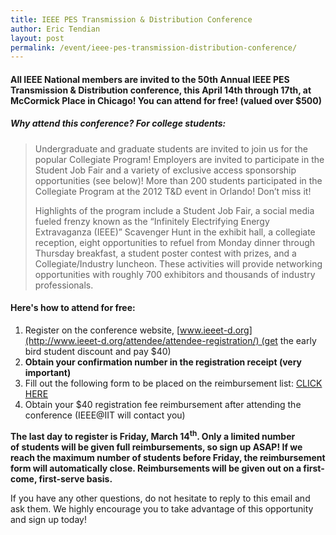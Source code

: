 ```yaml
---
title: IEEE PES Transmission & Distribution Conference
author: Eric Tendian
layout: post
permalink: /event/ieee-pes-transmission-distribution-conference/
---
```


#### All IEEE National members are invited to the 50th Annual IEEE PES Transmission &amp; Distribution conference, this April 14th through 17th, at McCormick Place in Chicago! You can attend for free! (valued over $500)

##### _Why attend this conference? For college students:_

> Undergraduate and graduate students are invited to join us for the popular Collegiate Program! Employers are invited to participate in the Student Job Fair and a variety of exclusive access sponsorship opportunities (see below)! More than 200 students participated in the Collegiate Program at the 2012 T&amp;D event in Orlando! Don’t miss it!
>
> Highlights of the program include a Student Job Fair, a social media fueled frenzy known as the “Infinitely Electrifying Energy Extravaganza (IEEE)” Scavenger Hunt in the exhibit hall, a collegiate reception, eight opportunities to refuel from Monday dinner through Thursday breakfast, a student poster contest with prizes, and a Collegiate/Industry luncheon. These activities will provide networking opportunities with roughly 700 exhibitors and thousands of industry professionals.

#### **Here's how to attend for free:**

1.  Register on the conference website, [www.ieeet-d.org](http://www.ieeet-d.org/attendee/attendee-registration/) (get the early bird student discount and pay $40)
2.  **Obtain your confirmation number in the registration receipt (very important)**
3.  Fill out the following form to be placed on the reimbursement list: [CLICK HERE](https://docs.google.com/a/iit.edu/forms/d/1F5LYX2oRrb0-ZVuZLVXW0iaJxjjf5TnIHXBAwuzdToc/viewform)
4.  Obtain your $40 registration fee reimbursement after attending the conference (IEEE@IIT will contact you)

**The last day to register is Friday, March 14<sup>th</sup>. Only a limited number of students will be given full reimbursements, so sign up ASAP! If we reach the maximum number of students before Friday, the reimbursement form will automatically close. Reimbursements will be given out on a first-come, first-serve basis.**

If you have any other questions, do not hesitate to reply to this email and ask them. We highly encourage you to take advantage of this opportunity and sign up today!
